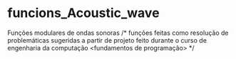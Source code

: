 # funcions_Acoustic_wave
Funções modulares de ondas sonoras
/* funções feitas como resolução de problemáticas sugeridas a partir de projeto feito durante o curso
   de engenharia da computação <fundamentos de programação> */

